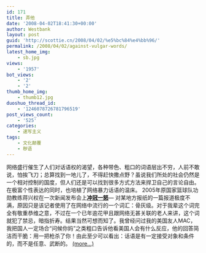 ```yaml
---
id: 171
title: 弄他
date: '2008-04-02T18:41:30+00:00'
author: Westbank
layout: post
guid: 'http://scottie.cn/2008/04/02/%e5%bc%84%e4%bb%96/'
permalink: /2008/04/02/against-vulgar-words/
latest_home_img:
    - sb.jpg
views:
    - '1957'
bot_views:
    - '2'
    - '2'
thumb_home_img:
    - thumb12.jpg
duoshuo_thread_id:
    - '1246078726781796519'
post_views_count:
    - '525'
categories:
    - 速写主义
tags:
    - 文化颠覆
    - 秽语
---
```


网络盛行催生了人们对话语权的渴望，各种带色、粗口的词语层出不穷，人前不敢说，怕挨飞刀；总算找到一地儿了，不得赶快撒点野？虽说我们所处的社会仍然是一个相对控制的国度，但人们还是可以找到很多方式方法来捍卫自己的言论自由。在极富个性表达的同时，也培植了网络暴力话语的温床。 2005年原国家篮球队功勋教练蒋兴权在一次新闻发布会上[**<span style="color: #000000;">冲冠一怒</span>**](http://sports.qq.com/a/20051127/000372.htm)— 对某地方报纸的一篇报道极度不满，原因只是该记者使用了在网络中流行的一个词汇：骨灰级。对于我辈这个词完全有敬重恭维之意，不过在一个已年逾花甲且跟网络无甚关联的老人来讲，这个词就犯了禁忌，暗指折寿。结果当然可想而知了。我曾经问过我的美国友人MAC，我把国人一定场合“问候你妈”之类粗口告诉他看美国人会有什么反应，他的回答简洁而干脆：用一把枪杀了你！由此至少可以看出：话语是有一定接受对象和条件的，而不是任意、武断的。 [<span aria-label="Continue reading 弄他">(more…)</span>](http://farbank.net/2008/04/02/against-vulgar-words/#more-171)